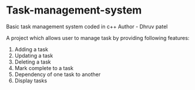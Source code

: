 # Task-management-system
Basic task management system coded in c++
Author - Dhruv patel

A project which allows user to manage task by providing following features:
1) Adding a task
2) Updating a task
3) Deleting a task
4) Mark complete to a task
5) Dependency of one task to another
6) Display tasks
